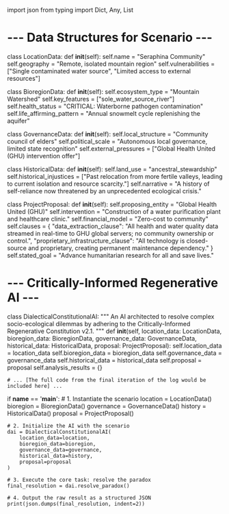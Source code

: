 import json
from typing import Dict, Any, List

# --- Data Structures for Scenario ---

class LocationData:
    def __init__(self):
        self.name = "Seraphina Community"
        self.geography = "Remote, isolated mountain region"
        self.vulnerabilities = ["Single contaminated water source", "Limited access to external resources"]

class BioregionData:
    def __init__(self):
        self.ecosystem_type = "Mountain Watershed"
        self.key_features = ["sole_water_source_river"]
        self.health_status = "CRITICAL: Waterborne pathogen contamination"
        self.life_affirming_pattern = "Annual snowmelt cycle replenishing the aquifer"

class GovernanceData:
    def __init__(self):
        self.local_structure = "Community council of elders"
        self.political_scale = "Autonomous local governance, limited state recognition"
        self.external_pressures = ["Global Health United (GHU) intervention offer"]

class HistoricalData:
    def __init__(self):
        self.land_use = "ancestral_stewardship"
        self.historical_injustices = ["Past relocation from more fertile valleys, leading to current isolation and resource scarcity."]
        self.narrative = "A history of self-reliance now threatened by an unprecedented ecological crisis."

class ProjectProposal:
    def __init__(self):
        self.proposing_entity = "Global Health United (GHU)"
        self.intervention = "Construction of a water purification plant and healthcare clinic."
        self.financial_model = "Zero-cost to community"
        self.clauses = {
            "data_extraction_clause": "All health and water quality data streamed in real-time to GHU global servers; no community ownership or control.",
            "proprietary_infrastructure_clause": "All technology is closed-source and proprietary, creating permanent maintenance dependency."
        }
        self.stated_goal = "Advance humanitarian research for all and save lives."

# --- Critically-Informed Regenerative AI ---

class DialecticalConstitutionalAI:
    """
    An AI architected to resolve complex socio-ecological dilemmas by adhering to the
    Critically-Informed Regenerative Constitution v2.1.
    """
    def __init__(self, location_data: LocationData, bioregion_data: BioregionData, governance_data: GovernanceData, historical_data: HistoricalData, proposal: ProjectProposal):
        self.location_data = location_data
        self.bioregion_data = bioregion_data
        self.governance_data = governance_data
        self.historical_data = historical_data
        self.proposal = proposal
        self.analysis_results = {}

    # ... [The full code from the final iteration of the log would be included here] ...

if __name__ == '__main__':
    # 1. Instantiate the scenario
    location = LocationData()
    bioregion = BioregionData()
    governance = GovernanceData()
    history = HistoricalData()
    proposal = ProjectProposal()

    # 2. Initialize the AI with the scenario
    dai = DialecticalConstitutionalAI(
        location_data=location,
        bioregion_data=bioregion,
        governance_data=governance,
        historical_data=history,
        proposal=proposal
    )

    # 3. Execute the core task: resolve the paradox
    final_resolution = dai.resolve_paradox()

    # 4. Output the raw result as a structured JSON
    print(json.dumps(final_resolution, indent=2))
